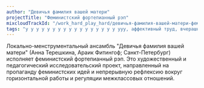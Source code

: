 ```yaml
---
author: "Девичья фамилия вашей матери"
projectTitle: "Феминистский фортепианный рэп"
mixcloudTrackId: "/work_hard_play_hard/девичья-фамилия-вашей-матери-феминистский-фортепианный-рэп/" 
tags: "у у у у у у у у у у у у у у у у у ууу, аффективный труд, вчерашний неотчужденный праздник, желание, практики самих себя, рассеянная коллективность, социальная хореография, политический танцпол, террор родства, протоколы самоорганизации"
---
```

Локально-менструментальный ансамбль "Девичья фамилия вашей матери" (Анна Терешкина, Араик Фитингоф; Санкт-Петербург) исполняет феминистский фортепианный рэп. Это художественный и педагогический исследовательский проект, направленный на пропаганду феминистских идей и непрерывную рефлексию вокруг горизонтальной работы и регуляции межклассовых отношений.
